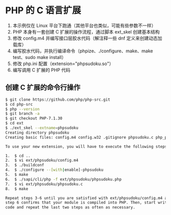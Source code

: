 # PHP 的 C 语言扩展

1. 本示例仅在 Linux 平台下跑通（其他平台也类似，可能有些参数不一样）
2. PHP 本身有一套创建 C 扩展的操作流程，通过脚本 ext_skel 创建基本结构
3. 修改 config.m4 并编写接口层胶水代码（解注释一些 dnf 定义来创建动态加载库）
4. 编写胶水代码，并执行编译命令（phpize、./configure、make、make test、sudo make install）
5. 修改 php.ini 配置（extension="phpsudoku.so"）
6. 编写调用 C 扩展的 PHP 代码

## 创建 C 扩展的命令行操作

```bash
$ git clone https://github.com/php/php-src.git
$ cd php-src
$ php --version
$ git branch -a
$ git checkout PHP-7.1.30
$ cd ext
$ ./ext_skel --extname=phpsudoku
Creating directory phpsudoku
Creating basic files: config.m4 config.w32 .gitignore phpsudoku.c php_phpsudoku.h CREDITS EXPERIMENTAL tests/001.phpt phpsudoku.php [done].

To use your new extension, you will have to execute the following steps:

1.  $ cd ..
2.  $ vi ext/phpsudoku/config.m4
3.  $ ./buildconf
4.  $ ./configure --[with|enable]-phpsudoku
5.  $ make
6.  $ ./sapi/cli/php -f ext/phpsudoku/phpsudoku.php
7.  $ vi ext/phpsudoku/phpsudoku.c
8.  $ make

Repeat steps 3-6 until you are satisfied with ext/phpsudoku/config.m4 and
step 6 confirms that your module is compiled into PHP. Then, start writing
code and repeat the last two steps as often as necessary.

```
